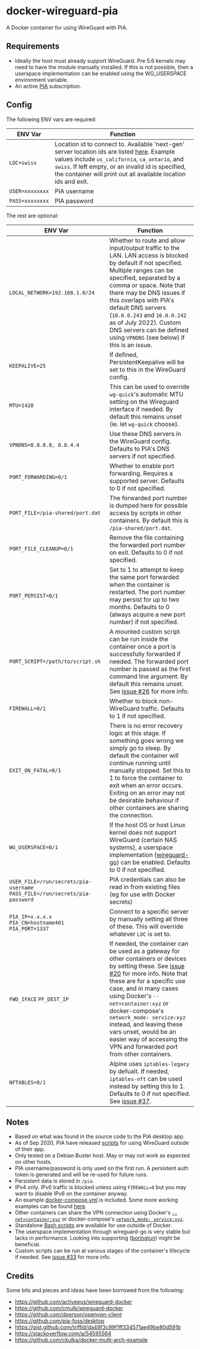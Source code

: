 # docker-wireguard-pia

A Docker container for using WireGuard with PIA.

## Requirements
* Ideally the host must already support WireGuard. Pre 5.6 kernels may need to have the module manually installed. If this is not possible, then a userspace implementation can be enabled using the WG_USERSPACE environment variable.
* An active [PIA](https://www.privateinternetaccess.com) subscription.

## Config
The following ENV vars are required:

| ENV Var | Function |
|-------|------|
|```LOC=swiss```|Location id to connect to. Available 'next-gen' server location ids are listed [here](https://serverlist.piaservers.net/vpninfo/servers/v6). Example values include ```us_california```, ```ca_ontario```, and ```swiss```. If left empty, or an invalid id is specified, the container will print out all available location ids and exit.
|```USER=xxxxxxxx```|PIA username
|```PASS=xxxxxxxx```|PIA password

The rest are optional:

| ENV Var | Function |
|-------|------|
|```LOCAL_NETWORK=192.168.1.0/24```|Whether to route and allow input/output traffic to the LAN. LAN access is blocked by default if not specified. Multiple ranges can be specified, separated by a comma or space. Note that there may be DNS issues if this overlaps with PIA's default DNS servers (`10.0.0.243` and `10.0.0.242` as of July 2022). Custom DNS servers can be defined using `VPNDNS` (see below) if this is an issue.
|```KEEPALIVE=25```|If defined, PersistentKeepalive will be set to this in the WireGuard config.
|```MTU=1420```|This can be used to override ```wg-quick```'s automatic MTU setting on the Wireguard interface if needed. By default this remains unset (ie. let ```wg-quick``` choose).
|```VPNDNS=8.8.8.8, 8.8.4.4```|Use these DNS servers in the WireGuard config. Defaults to PIA's DNS servers if not specified.
|```PORT_FORWARDING=0/1```|Whether to enable port forwarding. Requires a supported server. Defaults to 0 if not specified.
|```PORT_FILE=/pia-shared/port.dat```|The forwarded port number is dumped here for possible access by scripts in other containers. By default this is ```/pia-shared/port.dat```.
|```PORT_FILE_CLEANUP=0/1```|Remove the file containing the forwarded port number on exit. Defaults to 0 if not specified.
|```PORT_PERSIST=0/1```|Set to 1 to attempt to keep the same port forwarded when the container is restarted. The port number may persist for up to two months. Defaults to 0 (always acquire a new port number) if not specified.
|```PORT_SCRIPT=/path/to/script.sh```|A mounted custom script can be run inside the container once a port is successfully forwarded if needed. The forwarded port number is passed as the first command line argument. By default this remains unset. See [issue #26](https://github.com/thrnz/docker-wireguard-pia/issues/26) for more info.
|```FIREWALL=0/1```|Whether to block non-WireGuard traffic. Defaults to 1 if not specified.
|```EXIT_ON_FATAL=0/1```|There is no error recovery logic at this stage. If something goes wrong we simply go to sleep. By default the container will continue running until manually stopped. Set this to 1 to force the container to exit when an error occurs. Exiting on an error may not be desirable behaviour if other containers are sharing the connection.
|```WG_USERSPACE=0/1```|If the host OS or host Linux kernel does not support WireGuard (certain NAS systems), a userspace implementation ([wireguard-go](https://git.zx2c4.com/wireguard-go/about/)) can be enabled. Defaults to 0 if not specified.
|```USER_FILE=/run/secrets/pia-username``` ```PASS_FILE=/run/secrets/pia-password```|PIA credentials can also be read in from existing files (eg for use with Docker secrets)
|```PIA_IP=x.x.x.x``` ```PIA_CN=hostname401``` ```PIA_PORT=1337```|Connect to a specific server by manually setting all three of these. This will override whatever ```LOC``` is set to.
|```FWD_IFACE``` ```PF_DEST_IP```|If needed, the container can be used as a gateway for other containers or devices by setting these. See [issue #20](https://github.com/thrnz/docker-wireguard-pia/issues/20) for more info. Note that these are for a specific use case, and in many cases using Docker's ```--net=container:xyz``` or docker-compose's ```network_mode: service:xyz``` instead, and leaving these vars unset, would be an easier way of accessing the VPN and forwarded port from other containers.
|```NFTABLES=0/1```|Alpine uses `iptables-legacy` by defualt. If needed, `iptables-nft` can be used instead by setting this to 1. Defaults to 0 if not specified. See [issue #37](https://github.com/thrnz/docker-wireguard-pia/issues/37).

## Notes
* Based on what was found in the source code to the PIA desktop app.
* As of Sep 2020, PIA have released [scripts](https://github.com/pia-foss/manual-connections) for using WireGuard outside of their app.
* Only tested on a Debian Buster host. May or may not work as expected on other hosts.
* PIA username/password is only used on the first run. A persistent auth token is generated and will be re-used for future runs.
* Persistent data is stored in ```/pia```.
* IPv4 only. IPv6 traffic is blocked unless using ```FIREWALL=0``` but you may want to disable IPv6 on the container anyway.
* An example [docker-compose.yml](https://github.com/thrnz/docker-wireguard-pia/blob/master/docker-compose.yml) is included. Some more working examples can be found [here](https://github.com/thrnz/docker-wireguard-pia/wiki/Examples).
* Other containers can share the VPN connection using Docker's [```--net=container:xyz```](https://docs.docker.com/engine/reference/run/#network-settings) or docker-compose's [```network_mode: service:xyz```](https://github.com/compose-spec/compose-spec/blob/master/spec.md#network_mode).
* Standalone [Bash scripts](https://github.com/thrnz/docker-wireguard-pia/tree/master/extra) are available for use outside of Docker.
* The userspace implementation through wireguard-go is very stable but lacks in performance. Looking into supporting ([boringtun](https://github.com/cloudflare/boringtun)) might be beneficial.
* Custom scripts can be run at various stages of the container's lifecycle if needed. See [issue #33](https://github.com/thrnz/docker-wireguard-pia/issues/33) for more info.

## Credits
Some bits and pieces and ideas have been borrowed from the following:
* https://github.com/activeeos/wireguard-docker
* https://github.com/cmulk/wireguard-docker
* https://github.com/dperson/openvpn-client
* https://github.com/pia-foss/desktop
* https://gist.github.com/triffid/da48f3c99f1ff334571ae49be80d591b
* https://stackoverflow.com/a/54595564
* https://github.com/ckulka/docker-multi-arch-example
